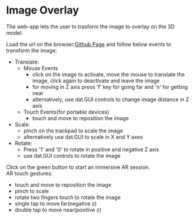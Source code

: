 # Image Overlay
The web-app lets the user to trasform the image to overlay on the 3D model. 

Load the url on the browser:[Github Page](https://monikatamsoy.github.io/effective-enigma/) and follow below events to transform the image: 
- Translate: 
  - Mouse Events
    - click on the image to activate, move the mouse to translate the image, click again to deactivate and leave the image
    - for moving in Z axis press 'f' key for going far and 'n' for getting near
    - alternatively, use dat.GUI controls to change image distance in Z axis
  - Touch Events(for portable devices)
    - touch and move to reposition the image
- Scale:
  - pinch on the trackpad to scale the image
  - alternatively use dat.GUI to scale in X and Y axes
- Rotate:
  - Press '1' and '0' to rotate in positive and negative Z axis
  - use dat.GUI controls to rotate the image

Click on the green button to start an immersive AR session. <br/>
AR touch gestures:
- touch and move to reposition the image
- pinch to scale
- rotate two fingers touch to rotate the image
- single tap to move far(negative z)
- double tap to move near(positive z)
 
